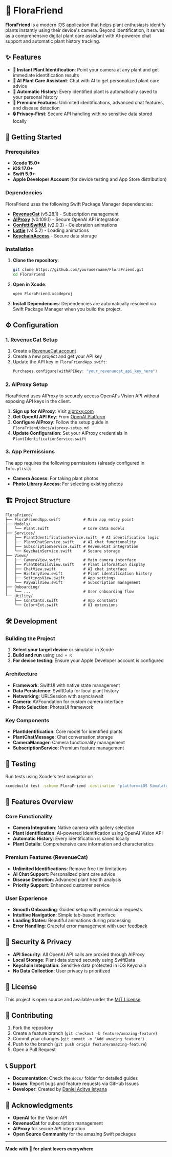 # 🌱 FloraFriend

**FloraFriend** is a modern iOS application that helps plant enthusiasts identify plants instantly using their device's camera. Beyond identification, it serves as a comprehensive digital plant care assistant with AI-powered chat support and automatic plant history tracking.

## ✨ Features

- **📸 Instant Plant Identification**: Point your camera at any plant and get immediate identification results
- **🤖 AI Plant Care Assistant**: Chat with AI to get personalized plant care advice
- **📝 Automatic History**: Every identified plant is automatically saved to your personal history
- **💎 Premium Features**: Unlimited identifications, advanced chat features, and disease detection
- **🔒 Privacy-First**: Secure API handling with no sensitive data stored locally

## 🚀 Getting Started

### Prerequisites

- **Xcode 15.0+**
- **iOS 17.0+**
- **Swift 5.9+**
- **Apple Developer Account** (for device testing and App Store distribution)

### Dependencies

FloraFriend uses the following Swift Package Manager dependencies:

- [**RevenueCat**](https://github.com/RevenueCat/purchases-ios-spm) (v5.28.1) - Subscription management
- [**AIProxy**](https://github.com/lzell/AIProxySwift) (v0.109.1) - Secure OpenAI API integration
- [**ConfettiSwiftUI**](https://github.com/simibac/ConfettiSwiftUI) (v2.0.3) - Celebration animations
- [**Lottie**](https://github.com/airbnb/lottie-ios) (v4.5.2) - Loading animations
- [**KeychainAccess**](https://github.com/kishikawakatsumi/KeychainAccess) - Secure data storage

### Installation

1. **Clone the repository**:
   ```bash
   git clone https://github.com/yourusername/FloraFriend.git
   cd FloraFriend
   ```

2. **Open in Xcode**:
   ```bash
   open FloraFriend.xcodeproj
   ```

3. **Install Dependencies**: 
   Dependencies are automatically resolved via Swift Package Manager when you build the project.

## ⚙️ Configuration

### 1. RevenueCat Setup

1. Create a [RevenueCat account](https://app.revenuecat.com)
2. Create a new project and get your API key
3. Update the API key in `FloraFriendApp.swift`:
   ```swift
   Purchases.configure(withAPIKey: "your_revenuecat_api_key_here")
   ```

### 2. AIProxy Setup

FloraFriend uses AIProxy to securely access OpenAI's Vision API without exposing API keys in the client.

1. **Sign up for AIProxy**: Visit [aiproxy.com](https://aiproxy.com)
2. **Get OpenAI API Key**: From [OpenAI Platform](https://platform.openai.com)
3. **Configure AIProxy**: Follow the setup guide in `FloraFriend/docs/aiproxy-setup.md`
4. **Update Configuration**: Set your AIProxy credentials in `PlantIdentificationService.swift`

### 3. App Permissions

The app requires the following permissions (already configured in `Info.plist`):
- **Camera Access**: For taking plant photos
- **Photo Library Access**: For selecting existing photos

## 🏗️ Project Structure

```
FloraFriend/
├── FloraFriendApp.swift          # Main app entry point
├── Models/
│   └── Plant.swift               # Core data models
├── Services/
│   ├── PlantIdentificationService.swift  # AI identification logic
│   ├── PlantChatService.swift    # AI chat functionality
│   ├── SubscriptionService.swift # RevenueCat integration
│   └── KeychainService.swift     # Secure storage
├── Views/
│   ├── CameraView.swift          # Main camera interface
│   ├── PlantDetailsView.swift    # Plant information display
│   ├── ChatView.swift            # AI chat interface
│   ├── HistoryView.swift         # Plant identification history
│   ├── SettingsView.swift        # App settings
│   └── PaywallView.swift         # Subscription management
├── Onboarding/
│   └── ...                       # User onboarding flow
└── Utility/
    ├── Constants.swift           # App constants
    └── Color+Ext.swift           # UI extensions
```

## 🛠️ Development

### Building the Project

1. **Select your target device** or simulator in Xcode
2. **Build and run** using `Cmd + R`
3. **For device testing**: Ensure your Apple Developer account is configured

### Architecture

- **Framework**: SwiftUI with native state management
- **Data Persistence**: SwiftData for local plant history
- **Networking**: URLSession with async/await
- **Camera**: AVFoundation for custom camera interface
- **Photo Selection**: PhotosUI framework

### Key Components

- **PlantIdentification**: Core model for identified plants
- **PlantChatMessage**: Chat conversation storage
- **CameraManager**: Camera functionality management
- **SubscriptionService**: Premium feature management

## 🧪 Testing

Run tests using Xcode's test navigator or:
```bash
xcodebuild test -scheme FloraFriend -destination 'platform=iOS Simulator,name=iPhone 15'
```

## 📱 Features Overview

### Core Functionality
- **Camera Integration**: Native camera with gallery selection
- **Plant Identification**: AI-powered identification using OpenAI Vision API
- **Automatic History**: Every identification is saved locally
- **Plant Details**: Comprehensive care information and characteristics

### Premium Features (RevenueCat)
- **Unlimited Identifications**: Remove free tier limitations
- **AI Chat Support**: Personalized plant care advice
- **Disease Detection**: Advanced plant health analysis
- **Priority Support**: Enhanced customer service

### User Experience
- **Smooth Onboarding**: Guided setup with permission requests
- **Intuitive Navigation**: Simple tab-based interface
- **Loading States**: Beautiful animations during processing
- **Error Handling**: Graceful error management with user feedback

## 🔐 Security & Privacy

- **API Security**: All OpenAI API calls are proxied through AIProxy
- **Local Storage**: Plant data stored securely using SwiftData
- **Keychain Integration**: Sensitive data protected in iOS Keychain
- **No Data Collection**: User privacy is prioritized

## 📄 License

This project is open source and available under the [MIT License](LICENSE).

## 🤝 Contributing

1. Fork the repository
2. Create a feature branch (`git checkout -b feature/amazing-feature`)
3. Commit your changes (`git commit -m 'Add amazing feature'`)
4. Push to the branch (`git push origin feature/amazing-feature`)
5. Open a Pull Request

## 📞 Support

- **Documentation**: Check the `docs/` folder for detailed guides
- **Issues**: Report bugs and feature requests via GitHub Issues
- **Developer**: Created by [Daniel Aditya Istyana](mailto:your-email@example.com)

## 🙏 Acknowledgments

- **OpenAI** for the Vision API
- **RevenueCat** for subscription management
- **AIProxy** for secure API integration
- **Open Source Community** for the amazing Swift packages

---

**Made with 🌱 for plant lovers everywhere**